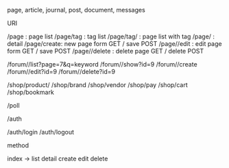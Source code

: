 page, article, journal, post, document, messages



URI

/page : page list
/page/tag : tag list
/page/tag/<slug> : page list with tag
/page/<slug> : detail
/page/create: new page form GET / save POST
/page/<slug>/edit : edit page form GET / save POST
/page/<slug>/delete : delete page GET / delete POST

/forum/<name>/list?page=7&q=keyword
/forum/<name>/show?id=9
/forum/<name>/create
/forum/<name>/edit?id=9
/forum/<name>/delete?id=9

/shop/product/<slug>
/shop/brand
/shop/vendor
/shop/pay
/shop/cart
/shop/bookmark

/poll

/auth

/auth/login
/auth/logout


method

index -> list
detail
create
edit
delete

